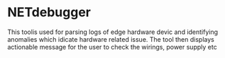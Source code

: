 # NETdebugger
This toolis used for parsing logs of edge hardware devic and identifying anomalies which idicate hardware related issue.
The tool then displays actionable message for the user to check the wirings, power supply etc
